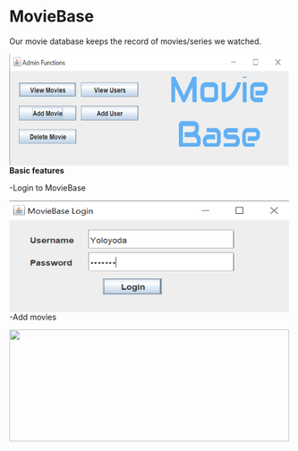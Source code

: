 # MovieBase
Our movie database keeps the record of movies/series we watched.

&nbsp;<img align="left" src="https://github.com/Yoloyoda/MovieBase/blob/master/MainScreen.PNG" width="500" height="200"/> 
<br/><br/><br/><br/><br/><br/><br/><br/><br/>

<b>Basic features</b>
<p>-Login to MovieBase</p>
&nbsp;<img align="left" src="https://github.com/Yoloyoda/MovieBase/blob/master/Login.PNG" width="500" height="200"/> 
<br/><br/><br/><br/><br/><br/><br/><br/><br/>

<p>-Add movies</p>
&nbsp;<img align="left" src="https://github.com/Yoloyoda/chatbot/blob/master/AddMovie.PNG" width="500" height="200"/> 
<br/><br/><br/><br/><br/><br/><br/><br/><br/>
